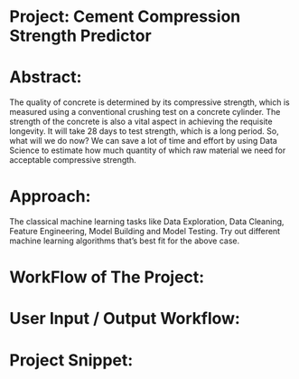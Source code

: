 # Project: Cement Compression Strength Predictor

# Abstract:
The quality of concrete is determined by its compressive strength, which is measured
using a conventional crushing test on a concrete cylinder. The strength of the concrete
is also a vital aspect in achieving the requisite longevity. It will take 28 days to test
strength, which is a long period. So, what will we do now? We can save a lot of time and
effort by using Data Science to estimate how much quantity of which raw material we
need for acceptable compressive strength.

# Approach: 
The classical machine learning tasks like Data Exploration, Data Cleaning,
Feature Engineering, Model Building and Model Testing. Try out different machine
learning algorithms that’s best fit for the above case.

# WorkFlow of The Project:




# User Input / Output Workflow:




# Project Snippet:
